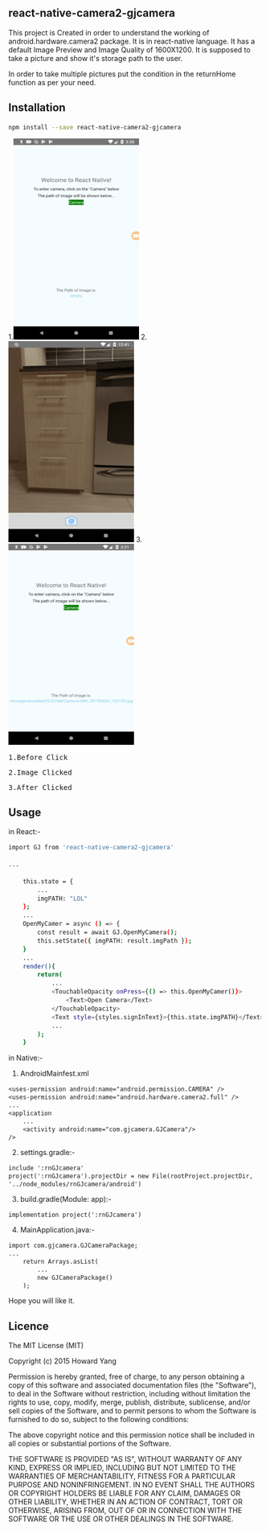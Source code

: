 ## react-native-camera2-gjcamera

This project is Created in order to understand the working of android.hardware.camera2 package.
It is in react-native language.
It has a default Image Preview and Image Quality of 1600X1200.
It is supposed to take a picture and show it's storage path to the user.

In order to take multiple pictures put the condition in the returnHome function as per your need.

## Installation

```sh
npm install --save react-native-camera2-gjcamera
```

1.<img width=250px height=400px src ="https://github.com/Gjoshi3107/react-native-camera2-gjcamera/blob/master/img/Before%20Click.png"/>   2.<img width=250px height=400px src ="https://github.com/Gjoshi3107/react-native-camera2-gjcamera/blob/master/img/IMG_20190604_152120.png"/>   3.<img width=250px height=400px src ="https://github.com/Gjoshi3107/react-native-camera2-gjcamera/blob/master/img/after%20click.png"/>
<pre>1.Before Click</pre><pre>2.Image Clicked </pre><pre>3.After Clicked</pre>

## Usage

in React:-
```sh
import GJ from 'react-native-camera2-gjcamera'

...

    this.state = {
        ...
        imgPATH: "LOL"
    };
    ...
    OpenMyCamer = async () => {
        const result = await GJ.OpenMyCamera();
        this.setState({ imgPATH: result.imgPath });
    }
    ...
    render(){
        return(
            ...
            <TouchableOpacity onPress={() => this.OpenMyCamer()}>
                <Text>Open Camera</Text>
            </TouchableOpacity>
            <Text style={styles.signInText}>{this.state.imgPATH}</Text>
            ...
        );
    }
```
in Native:-

1) AndroidMainfest.xml
```
<uses-permission android:name="android.permission.CAMERA" />
<uses-permission android:name="android.hardware.camera2.full" />
...
<application
    ...
    <activity android:name="com.gjcamera.GJCamera"/>
/>
```
2) settings.gradle:-
```
include ':rnGJcamera'
project(':rnGJcamera').projectDir = new File(rootProject.projectDir, '../node_modules/rnGJcamera/android')
```
3) build.gradle(Module: app):-
```
implementation project(':rnGJcamera')
```

4) MainApplication.java:-

```
import com.gjcamera.GJCameraPackage;
...
    return Arrays.asList(
        ...
        new GJCameraPackage()
    );
```

Hope you will like it.

## Licence
The MIT License (MIT)

Copyright (c) 2015 Howard Yang

Permission is hereby granted, free of charge, to any person obtaining a copy
of this software and associated documentation files (the "Software"), to deal
in the Software without restriction, including without limitation the rights
to use, copy, modify, merge, publish, distribute, sublicense, and/or sell
copies of the Software, and to permit persons to whom the Software is
furnished to do so, subject to the following conditions:

The above copyright notice and this permission notice shall be included in all
copies or substantial portions of the Software.

THE SOFTWARE IS PROVIDED "AS IS", WITHOUT WARRANTY OF ANY KIND, EXPRESS OR
IMPLIED, INCLUDING BUT NOT LIMITED TO THE WARRANTIES OF MERCHANTABILITY,
FITNESS FOR A PARTICULAR PURPOSE AND NONINFRINGEMENT. IN NO EVENT SHALL THE
AUTHORS OR COPYRIGHT HOLDERS BE LIABLE FOR ANY CLAIM, DAMAGES OR OTHER
LIABILITY, WHETHER IN AN ACTION OF CONTRACT, TORT OR OTHERWISE, ARISING FROM,
OUT OF OR IN CONNECTION WITH THE SOFTWARE OR THE USE OR OTHER DEALINGS IN THE
SOFTWARE.

